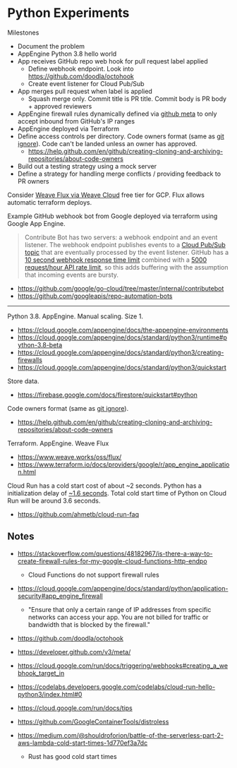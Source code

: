 # Python Experiments

Milestones

- Document the problem
- AppEngine Python 3.8 hello world
- App receives GitHub repo web hook for pull request label applied
  - Define webhook endpoint. Look into https://github.com/doodla/octohook
  - Create event listener for Cloud Pub/Sub
- App merges pull request when label is applied
  - Squash merge only. Commit title is PR title. Commit body is PR body + approved reviewers
- AppEngine firewall rules dynamically defined via [github meta](https://developer.github.com/v3/meta/) to only accept inbound from GitHub's IP ranges
- AppEngine deployed via Terraform
- Define access controls per directory. Code owners format (same as [git ignore](https://git-scm.com/docs/gitignore#_pattern_format)). Code can't be landed unless an owner has approved.
  - https://help.github.com/en/github/creating-cloning-and-archiving-repositories/about-code-owners
- Build out a testing strategy using a mock server
- Define a strategy for handling merge conflicts / providing feedback to PR owners

Consider [Weave Flux via Weave Cloud](https://www.weave.works/faq/weave-cloud-faq/#faq-4) free tier for GCP. Flux allows automatic terraform deploys.

Example GitHub webhook bot from Google deployed via terraform using Google App Engine. 

>Contribute Bot has two servers: a webhook endpoint and an event listener. The
webhook endpoint publishes events to a [Cloud Pub/Sub topic][pubsub] that are eventually
processed by the event listener. GitHub has a
[10 second webhook response time limit][github-async] combined with a
[5000 request/hour API rate limit][github-ratelimit], so this adds buffering
with the assumption that incoming events are bursty.

[github-async]: https://developer.github.com/v3/guides/best-practices-for-integrators/#favor-asynchronous-work-over-synchronous
[github-ratelimit]: https://developer.github.com/v3/#rate-limiting
[pubsub]: https://cloud.google.com/pubsub

- https://github.com/google/go-cloud/tree/master/internal/contributebot
- https://github.com/googleapis/repo-automation-bots

---

Python 3.8. AppEngine. Manual scaling. Size 1.

- https://cloud.google.com/appengine/docs/the-appengine-environments
- https://cloud.google.com/appengine/docs/standard/python3/runtime#python-3.8-beta
- https://cloud.google.com/appengine/docs/standard/python3/creating-firewalls
- https://cloud.google.com/appengine/docs/standard/python3/quickstart

Store data.
- https://firebase.google.com/docs/firestore/quickstart#python

Code owners format (same as [git ignore](https://git-scm.com/docs/gitignore#_pattern_format)).
- https://help.github.com/en/github/creating-cloning-and-archiving-repositories/about-code-owners

Terraform. AppEngine. Weave Flux
- https://www.weave.works/oss/flux/
- https://www.terraform.io/docs/providers/google/r/app_engine_application.html

Cloud Run has a cold start cost of about ~2 seconds. Python has a initialization delay of [~1.6 seconds](https://medium.com/@shouldroforion/battle-of-the-serverless-part-2-aws-lambda-cold-start-times-1d770ef3a7dc). Total cold start time of Python on Cloud Run will be around 3.6 seconds.
- https://github.com/ahmetb/cloud-run-faq

## Notes

- https://stackoverflow.com/questions/48182967/is-there-a-way-to-create-firewall-rules-for-my-google-cloud-functions-http-endpo
  - Cloud Functions do not support firewall rules

- https://cloud.google.com/appengine/docs/standard/python/application-security#app_engine_firewall
  - "Ensure that only a certain range of IP addresses from specific networks can access your app. You are not billed for traffic or bandwidth that is blocked by the firewall."

- https://github.com/doodla/octohook
- https://developer.github.com/v3/meta/

- https://cloud.google.com/run/docs/triggering/webhooks#creating_a_webhook_target_in 
- https://codelabs.developers.google.com/codelabs/cloud-run-hello-python3/index.html#0
- https://cloud.google.com/run/docs/tips
- https://github.com/GoogleContainerTools/distroless
- https://medium.com/@shouldroforion/battle-of-the-serverless-part-2-aws-lambda-cold-start-times-1d770ef3a7dc
  - Rust has good cold start times
